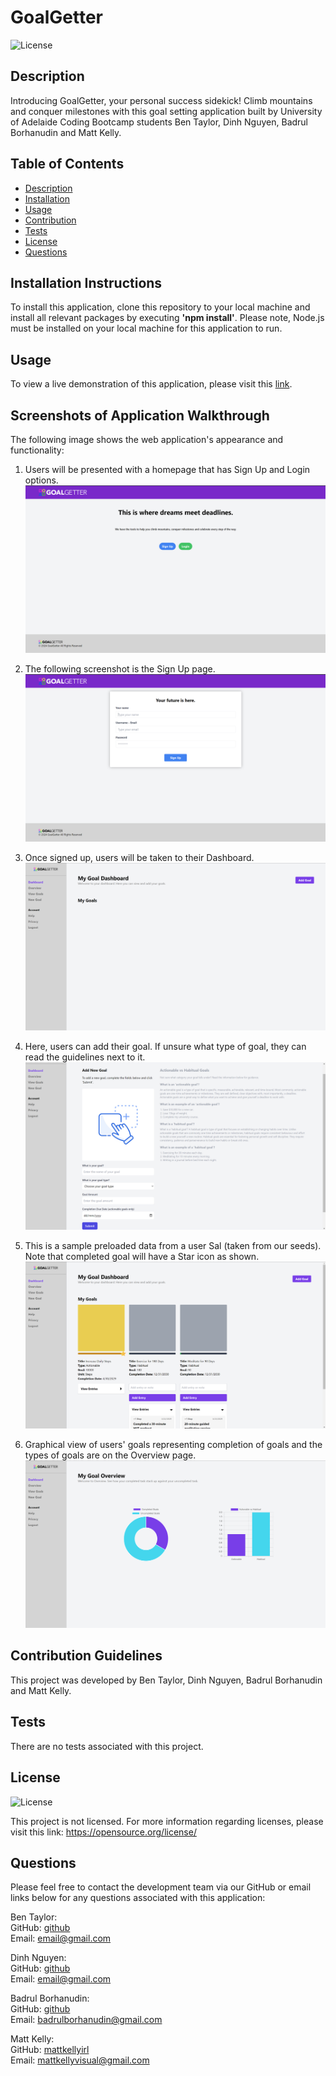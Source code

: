 # GoalGetter

![License](https://img.shields.io/badge/license-none-lightgrey.svg)

## Description

Introducing GoalGetter, your personal success sidekick! Climb mountains and conquer milestones with this goal setting application built by University of Adelaide Coding Bootcamp students Ben Taylor, Dinh Nguyen, Badrul Borhanudin and Matt Kelly.

## Table of Contents

- [Description](#description)
- [Installation](#installation)
- [Usage](#usage)
- [Contribution](#contribution)
- [Tests](#tests)
- [License](#license)
- [Questions](#questions)

## Installation Instructions

To install this application, clone this repository to your local machine and install all relevant packages by executing **'npm install'**. Please note, Node.js must be installed on your local machine for this application to run.

## Usage

To view a live demonstration of this application, please visit this [link](https://github.com/mattkellyirl/).

## Screenshots of Application Walkthrough
The following image shows the web application's appearance and functionality:
1. Users will be presented with a homepage that has Sign Up and Login options.
![The goalgetter homepage includes a login and signup.](./public/images/home.png)

2. The following screenshot is the Sign Up page.
![Sign Up page that takes in user's Name, Email and Password](./public/images/signup.png)

3. Once signed up, users will be taken to their Dashboard.
![Users' dashboard that has an Add Goal button.](./public/images/dashboard.png)

4. Here, users can add their goal. If unsure what type of goal, they can read the guidelines next to it.
![Add Goal page that includes guidelines on types of goal.](./public/images/add-goal.png)

5. This is a sample preloaded data from a user Sal (taken from our seeds). Note that completed goal will have a Star icon as shown.
![Preloaded Goals from a user Sal.](./public/images/sample-sal.png)

6. Graphical view of users' goals representing completion of goals and the types of goals are on the Overview page.
![Pie Chart represents the completion of goals whereas Bar Chart represents types of goals.](./public/images/overview-sal.png)

## Contribution Guidelines

This project was developed by Ben Taylor, Dinh Nguyen, Badrul Borhanudin and Matt Kelly.

## Tests

There are no tests associated with this project.

## License

![License](https://img.shields.io/badge/license-none-lightgrey.svg)

This project is not licensed. For more information regarding licenses, please visit this link: https://opensource.org/license/

## Questions

Please feel free to contact the development team via our GitHub or email links below for any questions associated with this application:

Ben Taylor:  
GitHub: [github](https://github.com/zaczacariah)  
Email: email@gmail.com

Dinh Nguyen:  
GitHub: [github](https://github.com/DinhN17)  
Email: email@gmail.com

Badrul Borhanudin:  
GitHub: [github](https://github.com/BadrulBorhanudin)  
Email: badrulborhanudin@gmail.com

Matt Kelly:  
GitHub: [mattkellyirl](https://github.com/mattkellyirl)  
Email: mattkellyvisual@gmail.com
